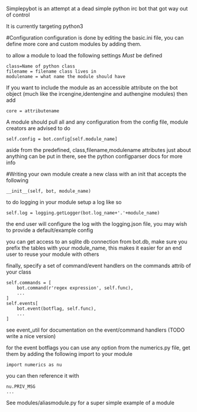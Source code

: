 Simplepybot is an attempt at a dead simple python irc bot that got way out of control

It is currently targeting python3

#Configuration
configuration is done by editing the basic.ini file, you can define more core and custom modules by adding them.

to allow a module to load the following settings *Must* be defined
```
class=Name of python class
filename = filename class lives in
modulename = what name the module should have
```
If you want to include the module as an accessible attribute on the bot object (much like the ircengine,identengine and authengine modules) then add
```
core = attributename
```
A module should pull all and any configuration from the config file, module creators are advised to do
```
self.config = bot.config[self.module_name]
```
aside from the predefined, class,filename,modulename attributes just about anything can be put in there, see the python configparser docs for more info

#Writing your own module
create a new class with an init that accepts the following
```
__init__(self, bot, module_name)
```
to do logging in your module setup a log like so
```
self.log = logging.getLogger(bot.log_name+'.'+module_name)
```
the end user will configure the log with the logging.json file, you may wish to provide a default/example config

you can get access to an sqlite db connection from bot.db, make sure you prefix the tables with your module_name, this makes it easier for an end user to reuse your module with others

finally, specify a set of command/event handlers on the commands attrib of your class
```
self.commands = [
    bot.command(r'regex expression', self.func),
    ...
]
self.events[
    bot.event(botflag, self.func),
    ...
]
```
see event_util for documentation on the event/command handlers (TODO write a nice version)

for the event botflags you can use any option from the numerics.py file, get them by adding the following import to your module
```
import numerics as nu
```
you can then reference it with
```
nu.PRIV_MSG
...
```

See modules/aliasmodule.py for a super simple example of a module



